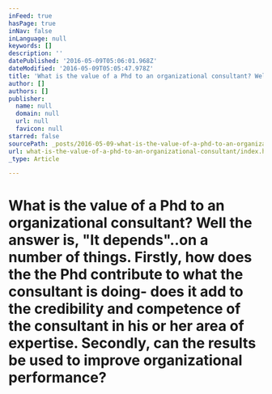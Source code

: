 ```yaml
---
inFeed: true
hasPage: true
inNav: false
inLanguage: null
keywords: []
description: ''
datePublished: '2016-05-09T05:06:01.968Z'
dateModified: '2016-05-09T05:05:47.978Z'
title: 'What is the value of a Phd to an organizational consultant? Well the answer is, "It depends"..on a number of things. Firstly, how does the the Phd contribute to what the consultant is doing- does it add to the credibility and competence of the consultant in his or her area of expertise. Secondly, can the results be used to improve organizational performance?'
author: []
authors: []
publisher:
  name: null
  domain: null
  url: null
  favicon: null
starred: false
sourcePath: _posts/2016-05-09-what-is-the-value-of-a-phd-to-an-organizational-consultant.md
url: what-is-the-value-of-a-phd-to-an-organizational-consultant/index.html
_type: Article

---
```

# What is the value of a Phd to an organizational consultant? Well the answer is, "It depends"..on a number of things. Firstly, how does the the Phd contribute to what the consultant is doing- does it add to the credibility and competence of the consultant in his or her area of expertise. Secondly, can the results be used to improve organizational performance?